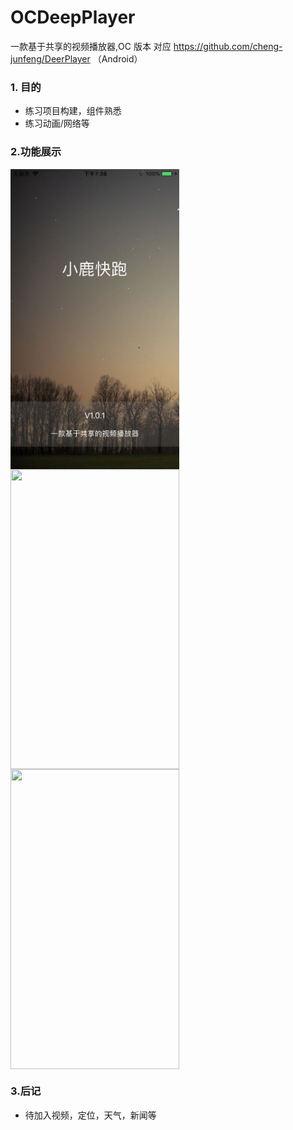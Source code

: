 # OCDeepPlayer
一款基于共享的视频播放器,OC 版本
对应  https://github.com/cheng-junfeng/DeerPlayer （Android）

### 1. 目的
- 练习项目构建，组件熟悉
- 练习动画/网络等

### 2.功能展示
<img src='https://github.com/cheng-junfeng/OCDeepPlayer/blob/master/pic/1.jpg' width = "270" height = "480" align=center />
<img src='https://github.com/cheng-junfeng/OCDeepPlayer/blob/master/pic/2.jpg' width = "270" height = "480" align=center />
<img src='https://github.com/cheng-junfeng/OCDeepPlayer/blob/master/pic/3.jpg' width = "270" height = "480" align=center />

### 3.后记
- 待加入视频，定位，天气，新闻等
